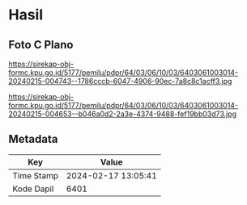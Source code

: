 # Hasil

## Foto C Plano

https://sirekap-obj-formc.kpu.go.id/5177/pemilu/pdpr/64/03/06/10/03/6403061003014-20240215-004743--1786cccb-6047-4906-90ec-7a8c8c1acff3.jpg

https://sirekap-obj-formc.kpu.go.id/5177/pemilu/pdpr/64/03/06/10/03/6403061003014-20240215-004653--b046a0d2-2a3e-4374-9488-fef19bb03d73.jpg


## Metadata

| Key        | Value               |
| ---------- | ------------------- |
| Time Stamp | 2024-02-17 13:05:41 |
| Kode Dapil | 6401                |



